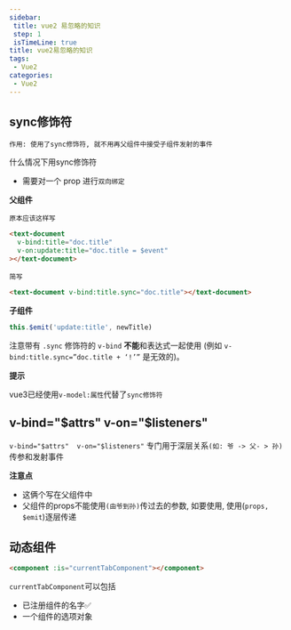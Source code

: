 ```yaml
---
sidebar: 
 title: vue2 易忽略的知识
 step: 1
 isTimeLine: true
title: vue2易忽略的知识
tags:
 - Vue2
categories:
 - Vue2
---
```


## sync修饰符
`作用: 使用了sync修饰符, 就不用再父组件中接受子组件发射的事件`

什么情况下用sync修饰符

- 需要对一个 prop 进行`双向绑定`



**父组件**

`原本应该这样写`

```html
<text-document
  v-bind:title="doc.title"
  v-on:update:title="doc.title = $event"
></text-document>
```

`简写`

```html
<text-document v-bind:title.sync="doc.title"></text-document>
```

**子组件**

```js
this.$emit('update:title', newTitle)
```

注意带有 `.sync` 修饰符的 `v-bind` **不能**和表达式一起使用 (例如 `v-bind:title.sync=”doc.title + ‘!’”` 是无效的)。

**提示**

vue3已经使用`v-model:属性`代替了`sync修饰符`



## v-bind="$attrs"  v-on="$listeners"

`v-bind="$attrs"  v-on="$listeners"` 专门用于深层关系`(如: 爷 -> 父- > 孙)`传参和发射事件

**注意点**

- 这俩个写在父组件中
- 父组件的props不能使用`(由爷到孙)`传过去的参数, 如要使用, 使用(`props, $emit`)逐层传递

## 动态组件

```html
<component :is="currentTabComponent"></component>
```

`currentTabComponent`可以包括

- 已注册组件的名字✅
- 一个组件的选项对象